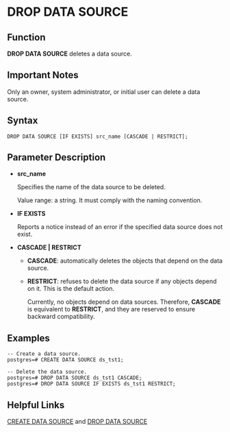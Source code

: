 # DROP DATA SOURCE<a name="EN-US_TOPIC_0242370599"></a>

## Function<a name="en-us_topic_0237122135_section324414515172"></a>

**DROP DATA SOURCE**  deletes a data source.

## Important Notes<a name="en-us_topic_0237122135_section6945185782115"></a>

Only an owner, system administrator, or initial user can delete a data source.

## Syntax<a name="en-us_topic_0237122135_section1289212618239"></a>

```
DROP DATA SOURCE [IF EXISTS] src_name [CASCADE | RESTRICT];
```

## Parameter Description<a name="en-us_topic_0237122135_section1789010295266"></a>

-   **src\_name**

    Specifies the name of the data source to be deleted.

    Value range: a string. It must comply with the naming convention.

-   **IF EXISTS**

    Reports a notice instead of an error if the specified data source does not exist.

-   **CASCADE | RESTRICT**
    -   **CASCADE**: automatically deletes the objects that depend on the data source.
    -   **RESTRICT**: refuses to delete the data source if any objects depend on it. This is the default action.

        Currently, no objects depend on data sources. Therefore,  **CASCADE**  is equivalent to  **RESTRICT**, and they are reserved to ensure backward compatibility.



## Examples<a name="en-us_topic_0237122135_section162746130164"></a>

```
-- Create a data source.
postgres=# CREATE DATA SOURCE ds_tst1;

-- Delete the data source.
postgres=# DROP DATA SOURCE ds_tst1 CASCADE;
postgres=# DROP DATA SOURCE IF EXISTS ds_tst1 RESTRICT; 
```

## Helpful Links<a name="en-us_topic_0237122135_section191190297715"></a>

[CREATE DATA SOURCE](create-data-source.md)  and  [DROP DATA SOURCE](drop-data-source.md)

